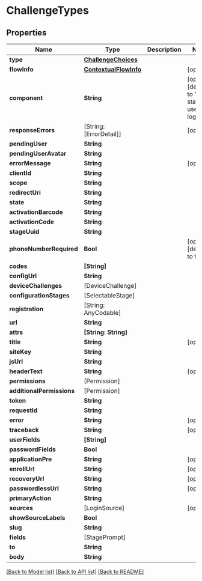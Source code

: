 # ChallengeTypes

## Properties
Name | Type | Description | Notes
------------ | ------------- | ------------- | -------------
**type** | [**ChallengeChoices**](ChallengeChoices.md) |  | 
**flowInfo** | [**ContextualFlowInfo**](ContextualFlowInfo.md) |  | [optional] 
**component** | **String** |  | [optional] [default to "ak-stage-user-login"]
**responseErrors** | [String: [ErrorDetail]] |  | [optional] 
**pendingUser** | **String** |  | 
**pendingUserAvatar** | **String** |  | 
**errorMessage** | **String** |  | [optional] 
**clientId** | **String** |  | 
**scope** | **String** |  | 
**redirectUri** | **String** |  | 
**state** | **String** |  | 
**activationBarcode** | **String** |  | 
**activationCode** | **String** |  | 
**stageUuid** | **String** |  | 
**phoneNumberRequired** | **Bool** |  | [optional] [default to true]
**codes** | **[String]** |  | 
**configUrl** | **String** |  | 
**deviceChallenges** | [DeviceChallenge] |  | 
**configurationStages** | [SelectableStage] |  | 
**registration** | [String: AnyCodable] |  | 
**url** | **String** |  | 
**attrs** | **[String: String]** |  | 
**title** | **String** |  | [optional] 
**siteKey** | **String** |  | 
**jsUrl** | **String** |  | 
**headerText** | **String** |  | [optional] 
**permissions** | [Permission] |  | 
**additionalPermissions** | [Permission] |  | 
**token** | **String** |  | 
**requestId** | **String** |  | 
**error** | **String** |  | [optional] 
**traceback** | **String** |  | [optional] 
**userFields** | **[String]** |  | 
**passwordFields** | **Bool** |  | 
**applicationPre** | **String** |  | [optional] 
**enrollUrl** | **String** |  | [optional] 
**recoveryUrl** | **String** |  | [optional] 
**passwordlessUrl** | **String** |  | [optional] 
**primaryAction** | **String** |  | 
**sources** | [LoginSource] |  | [optional] 
**showSourceLabels** | **Bool** |  | 
**slug** | **String** |  | 
**fields** | [StagePrompt] |  | 
**to** | **String** |  | 
**body** | **String** |  | 

[[Back to Model list]](../README.md#documentation-for-models) [[Back to API list]](../README.md#documentation-for-api-endpoints) [[Back to README]](../README.md)


